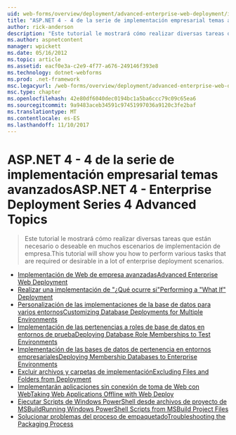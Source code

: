 ```yaml
---
uid: web-forms/overview/deployment/advanced-enterprise-web-deployment/index
title: "ASP.NET 4 - 4 de la serie de implementación empresarial temas avanzados | Documentos de Microsoft"
author: rick-anderson
description: "Este tutorial le mostrará cómo realizar diversas tareas que están necesario o deseable en muchos escenarios de implementación de empresa."
ms.author: aspnetcontent
manager: wpickett
ms.date: 05/16/2012
ms.topic: article
ms.assetid: eacf0e3a-c2e9-4f77-a676-249146f393e8
ms.technology: dotnet-webforms
ms.prod: .net-framework
msc.legacyurl: /web-forms/overview/deployment/advanced-enterprise-web-deployment
msc.type: chapter
ms.openlocfilehash: 42e80df6040dec0194bc1a5ba6ccc79c09c65ea6
ms.sourcegitcommit: 9a9483aceb34591c97451997036a9120c3fe2baf
ms.translationtype: MT
ms.contentlocale: es-ES
ms.lasthandoff: 11/10/2017
---
```

<a name="aspnet-4---enterprise-deployment-series-4-advanced-topics"></a><span data-ttu-id="f5f28-103">ASP.NET 4 - 4 de la serie de implementación empresarial temas avanzados</span><span class="sxs-lookup"><span data-stu-id="f5f28-103">ASP.NET 4 - Enterprise Deployment Series 4 Advanced Topics</span></span>
====================
> <span data-ttu-id="f5f28-104">Este tutorial le mostrará cómo realizar diversas tareas que están necesario o deseable en muchos escenarios de implementación de empresa.</span><span class="sxs-lookup"><span data-stu-id="f5f28-104">This tutorial will show you how to perform various tasks that are required or desirable in a lot of enterprise deployment scenarios.</span></span>


- [<span data-ttu-id="f5f28-105">Implementación de Web de empresa avanzadas</span><span class="sxs-lookup"><span data-stu-id="f5f28-105">Advanced Enterprise Web Deployment</span></span>](advanced-enterprise-web-deployment.md)
- [<span data-ttu-id="f5f28-106">Realizar una implementación de "¿Qué ocurre si"</span><span class="sxs-lookup"><span data-stu-id="f5f28-106">Performing a "What If" Deployment</span></span>](performing-a-what-if-deployment.md)
- [<span data-ttu-id="f5f28-107">Personalización de las implementaciones de la base de datos para varios entornos</span><span class="sxs-lookup"><span data-stu-id="f5f28-107">Customizing Database Deployments for Multiple Environments</span></span>](customizing-database-deployments-for-multiple-environments.md)
- [<span data-ttu-id="f5f28-108">Implementación de las pertenencias a roles de base de datos en entornos de prueba</span><span class="sxs-lookup"><span data-stu-id="f5f28-108">Deploying Database Role Memberships to Test Environments</span></span>](deploying-database-role-memberships-to-test-environments.md)
- [<span data-ttu-id="f5f28-109">Implementación de las bases de datos de pertenencia en entornos empresariales</span><span class="sxs-lookup"><span data-stu-id="f5f28-109">Deploying Membership Databases to Enterprise Environments</span></span>](deploying-membership-databases-to-enterprise-environments.md)
- [<span data-ttu-id="f5f28-110">Excluir archivos y carpetas de implementación</span><span class="sxs-lookup"><span data-stu-id="f5f28-110">Excluding Files and Folders from Deployment</span></span>](excluding-files-and-folders-from-deployment.md)
- [<span data-ttu-id="f5f28-111">Implementarán aplicaciones sin conexión de toma de Web con Web</span><span class="sxs-lookup"><span data-stu-id="f5f28-111">Taking Web Applications Offline with Web Deploy</span></span>](taking-web-applications-offline-with-web-deploy.md)
- [<span data-ttu-id="f5f28-112">Ejecutar Scripts de Windows PowerShell desde archivos de proyecto de MSBuild</span><span class="sxs-lookup"><span data-stu-id="f5f28-112">Running Windows PowerShell Scripts from MSBuild Project Files</span></span>](running-windows-powershell-scripts-from-msbuild-project-files.md)
- [<span data-ttu-id="f5f28-113">Solucionar problemas del proceso de empaquetado</span><span class="sxs-lookup"><span data-stu-id="f5f28-113">Troubleshooting the Packaging Process</span></span>](troubleshooting-the-packaging-process.md)
